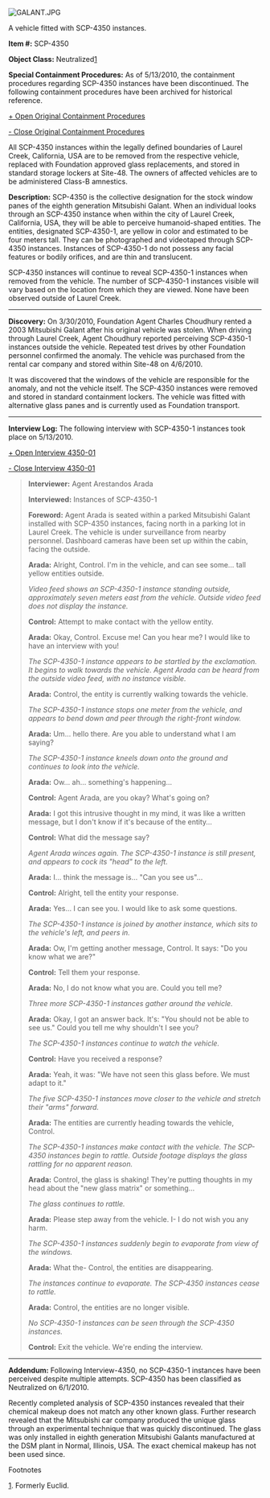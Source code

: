 ![GALANT.JPG](http://scp-wiki.wdfiles.com/local--files/scp-4350/GALANT.JPG)

A vehicle fitted with SCP-4350 instances.

**Item #:** SCP-4350

**Object Class:** Neutralized[1](javascript:;)

**Special Containment Procedures:** As of 5/13/2010, the containment procedures regarding SCP-4350 instances have been discontinued. The following containment procedures have been archived for historical reference.

[+ Open Original Containment Procedures](javascript:;)

[\- Close Original Containment Procedures](javascript:;)

All SCP-4350 instances within the legally defined boundaries of Laurel Creek, California, USA are to be removed from the respective vehicle, replaced with Foundation approved glass replacements, and stored in standard storage lockers at Site-48. The owners of affected vehicles are to be administered Class-B amnestics.

**Description:** SCP-4350 is the collective designation for the stock window panes of the eighth generation Mitsubishi Galant. When an individual looks through an SCP-4350 instance when within the city of Laurel Creek, California, USA, they will be able to perceive humanoid-shaped entities. The entities, designated SCP-4350-1, are yellow in color and estimated to be four meters tall. They can be photographed and videotaped through SCP-4350 instances. Instances of SCP-4350-1 do not possess any facial features or bodily orifices, and are thin and translucent.

SCP-4350 instances will continue to reveal SCP-4350-1 instances when removed from the vehicle. The number of SCP-4350-1 instances visible will vary based on the location from which they are viewed. None have been observed outside of Laurel Creek.

* * *

**Discovery:** On 3/30/2010, Foundation Agent Charles Choudhury rented a 2003 Mitsubishi Galant after his original vehicle was stolen. When driving through Laurel Creek, Agent Choudhury reported perceiving SCP-4350-1 instances outside the vehicle. Repeated test drives by other Foundation personnel confirmed the anomaly. The vehicle was purchased from the rental car company and stored within Site-48 on 4/6/2010.

It was discovered that the windows of the vehicle are responsible for the anomaly, and not the vehicle itself. The SCP-4350 instances were removed and stored in standard containment lockers. The vehicle was fitted with alternative glass panes and is currently used as Foundation transport.

* * *

**Interview Log:** The following interview with SCP-4350-1 instances took place on 5/13/2010.

[+ Open Interview 4350-01](javascript:;)

[\- Close Interview 4350-01](javascript:;)

> **Interviewer:** Agent Arestandos Arada
> 
> **Interviewed:** Instances of SCP-4350-1
> 
> **Foreword:** Agent Arada is seated within a parked Mitsubishi Galant installed with SCP-4350 instances, facing north in a parking lot in Laurel Creek. The vehicle is under surveillance from nearby personnel. Dashboard cameras have been set up within the cabin, facing the outside.
> 
> **<Begin Log>**
> 
> **Arada:** Alright, Control. I'm in the vehicle, and can see some… tall yellow entities outside.
> 
> _Video feed shows an SCP-4350-1 instance standing outside, approximately seven meters east from the vehicle. Outside video feed does not display the instance._
> 
> **Control:** Attempt to make contact with the yellow entity.
> 
> **Arada:** Okay, Control. _<shouting through the passenger window>_ Excuse me! Can you hear me? I would like to have an interview with you!
> 
> _The SCP-4350-1 instance appears to be startled by the exclamation. It begins to walk towards the vehicle. Agent Arada can be heard from the outside video feed, with no instance visible._
> 
> **Arada:** Control, the entity is currently walking towards the vehicle.
> 
> _The SCP-4350-1 instance stops one meter from the vehicle, and appears to bend down and peer through the right-front window._
> 
> **Arada:** Um… hello there. Are you able to understand what I am saying?
> 
> _The SCP-4350-1 instance kneels down onto the ground and continues to look into the vehicle._
> 
> **Arada:** Ow… ah… something's happening…
> 
> **Control:** Agent Arada, are you okay? What's going on?
> 
> **Arada:** I got this intrusive thought in my mind, it was like a written message, but I don't know if it's because of the entity…
> 
> **Control:** What did the message say?
> 
> _Agent Arada winces again. The SCP-4350-1 instance is still present, and appears to cock its "head" to the left._
> 
> **Arada:** I… think the message is… "Can you see us"…
> 
> **Control:** Alright, tell the entity your response.
> 
> **Arada:** _<to SCP-4350-1 instance>_ Yes… I can see you. I would like to ask some questions.
> 
> _The SCP-4350-1 instance is joined by another instance, which sits to the vehicle's left, and peers in._
> 
> **Arada:** Ow, I'm getting another message, Control. It says: "Do you know what we are?"
> 
> **Control:** Tell them your response.
> 
> **Arada:** _<to SCP-4350-1 instances>_ No, I do not know what you are. Could you tell me?
> 
> _Three more SCP-4350-1 instances gather around the vehicle._
> 
> **Arada:** Okay, I got an answer back. It's: "You should not be able to see us." _<to SCP-4350-1 instances>_ Could you tell me why shouldn't I see you?
> 
> _The SCP-4350-1 instances continue to watch the vehicle._
> 
> **Control:** Have you received a response?
> 
> **Arada:** Yeah, it was: "We have not seen this glass before. We must adapt to it."
> 
> _The five SCP-4350-1 instances move closer to the vehicle and stretch their "arms" forward._
> 
> **Arada:** The entities are currently heading towards the vehicle, Control.
> 
> _The SCP-4350-1 instances make contact with the vehicle. The SCP-4350 instances begin to rattle. Outside footage displays the glass rattling for no apparent reason._
> 
> **Arada:** Control, the glass is shaking! They're putting thoughts in my head about the "new glass matrix" or something…
> 
> _The glass continues to rattle._
> 
> **Arada:** _<to SCP-4350-1 instances>_ Please step away from the vehicle. I- I do not wish you any harm.
> 
> _The SCP-4350-1 instances suddenly begin to evaporate from view of the windows._
> 
> **Arada:** What the- Control, the entities are disappearing.
> 
> _The instances continue to evaporate. The SCP-4350 instances cease to rattle._
> 
> **Arada:** Control, the entities are no longer visible.
> 
> _No SCP-4350-1 instances can be seen through the SCP-4350 instances._
> 
> **Control:** Exit the vehicle. We're ending the interview.
> 
> **<End Log>**

* * *

**Addendum:** Following Interview-4350, no SCP-4350-1 instances have been perceived despite multiple attempts. SCP-4350 has been classified as Neutralized on 6/1/2010.

Recently completed analysis of SCP-4350 instances revealed that their chemical makeup does not match any other known glass. Further research revealed that the Mitsubishi car company produced the unique glass through an experimental technique that was quickly discontinued. The glass was only installed in eighth generation Mitsubishi Galants manufactured at the DSM plant in Normal, Illinois, USA. The exact chemical makeup has not been used since.

Footnotes

[1](javascript:;). Formerly Euclid.
